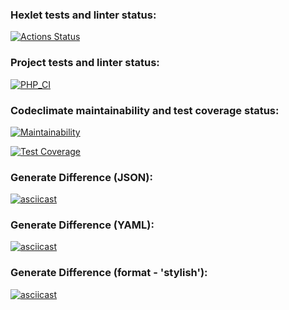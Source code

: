 ### Hexlet tests and linter status:
[![Actions Status](https://github.com/MrShimson/php-project-48/workflows/hexlet-check/badge.svg)](https://github.com/MrShimson/php-project-48/actions)

### Project tests and linter status:
[![PHP_CI](https://github.com/MrShimson/php-project-48/actions/workflows/workflow.yml/badge.svg)](https://github.com/MrShimson/php-project-48/actions/workflows/workflow.yml)

### Codeclimate maintainability and test coverage status:
[![Maintainability](https://api.codeclimate.com/v1/badges/5dab8670bf9fef2fe15c/maintainability)](https://codeclimate.com/github/MrShimson/php-project-48/maintainability)

[![Test Coverage](https://api.codeclimate.com/v1/badges/5dab8670bf9fef2fe15c/test_coverage)](https://codeclimate.com/github/MrShimson/php-project-48/test_coverage)

### Generate Difference (JSON):
[![asciicast](https://asciinema.org/a/604330.svg)](https://asciinema.org/a/604330)

### Generate Difference (YAML):
[![asciicast](https://asciinema.org/a/631598.svg)](https://asciinema.org/a/631598)

### Generate Difference (format - 'stylish'):
[![asciicast](https://asciinema.org/a/633138.svg)](https://asciinema.org/a/633138)